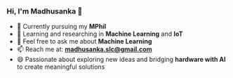 ### Hi, I'm Madhusanka 👋  

- 🔭 Currently pursuing my **MPhil**  
- 🌱 Learning and researching in **Machine Learning** and **IoT**  
- 💬 Feel free to ask me about **Machine Learning**  
- 📫 Reach me at: **madhusanka.slc@gmail.com**  
- 😄 Passionate about exploring new ideas and bridging **hardware with AI** to create meaningful solutions  
